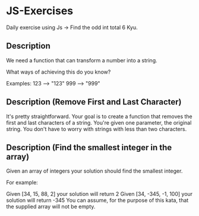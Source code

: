 # JS-Exercises

Daily exercise using Js -> Find the odd int total 6 Kyu.

## Description

We need a function that can transform a number into a string.

What ways of achieving this do you know?

Examples:
123 --> "123"
999 --> "999"

## Description (Remove First and Last Character)

It's pretty straightforward. Your goal is to create a function that removes the first and last characters of a string. You're given one parameter, the original string. You don't have to worry with strings with less than two characters.

## Description (Find the smallest integer in the array)

Given an array of integers your solution should find the smallest integer.

For example:

Given [34, 15, 88, 2] your solution will return 2
Given [34, -345, -1, 100] your solution will return -345
You can assume, for the purpose of this kata, that the supplied array will not be empty.